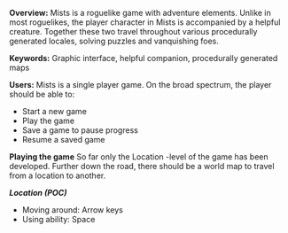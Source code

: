 **Overview:** Mists is a roguelike game with adventure elements.
Unlike in most roguelikes, the player character in Mists is accompanied by a helpful creature. Together these two travel throughout various procedurally generated locales, solving puzzles and vanquishing foes.

**Keywords:** Graphic interface, helpful companion, procedurally generated maps

**Users:** Mists is a single player game. On the broad spectrum, the player should be able to:
* Start a new game
* Play the game
* Save a game to pause progress
* Resume a saved game

**Playing the game**
So far only the Location -level of the game has been developed.
Further down the road, there should be a world map to travel from a location to another.

***Location (POC)***
* Moving around: Arrow keys
* Using ability: Space
